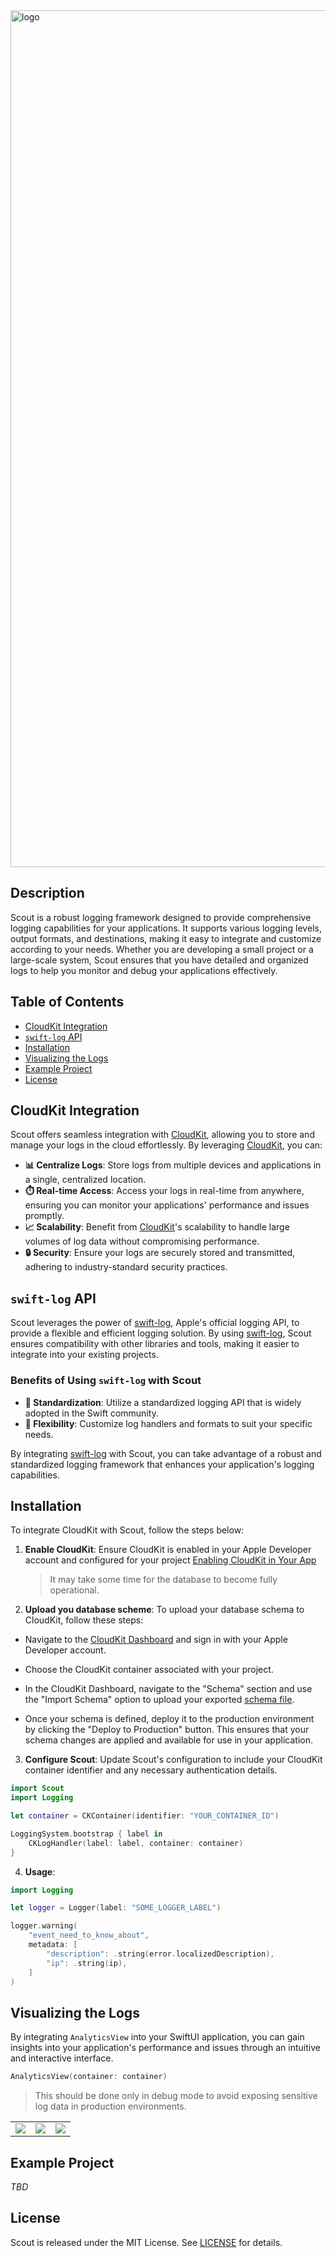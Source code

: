 <img width="1371" alt="logo" src="https://github.com/user-attachments/assets/9e27f4e8-603b-4ec5-b0b0-e3d2f8d0d8d9">

## Description
Scout is a robust logging framework designed to provide comprehensive logging capabilities for your applications. It supports various logging levels, output formats, and destinations, making it easy to integrate and customize according to your needs. Whether you are developing a small project or a large-scale system, Scout ensures that you have detailed and organized logs to help you monitor and debug your applications effectively.

## Table of Contents
- [CloudKit Integration](#cloudkit-integration)
- [`swift-log` API](#swift-log-api)
- [Installation](#installation)
- [Visualizing the Logs](#visualizing-the-logs)
- [Example Project](#example-project)
- [License](#license)

## CloudKit Integration
Scout offers seamless integration with [CloudKit](https://developer.apple.com/icloud/cloudkit/), allowing you to store and manage your logs in the cloud effortlessly. By leveraging [CloudKit](https://developer.apple.com/icloud/cloudkit/), you can:

- **📊 Centralize Logs**: Store logs from multiple devices and applications in a single, centralized location.
- **⏱️ Real-time Access**: Access your logs in real-time from anywhere, ensuring you can monitor your applications' performance and issues promptly.
- **📈 Scalability**: Benefit from [CloudKit](https://developer.apple.com/icloud/cloudkit/)'s scalability to handle large volumes of log data without compromising performance.
- **🔒 Security**: Ensure your logs are securely stored and transmitted, adhering to industry-standard security practices.

## `swift-log` API
Scout leverages the power of [swift-log](https://github.com/apple/swift-log), Apple's official logging API, to provide a flexible and efficient logging solution. By using [swift-log](https://github.com/apple/swift-log), Scout ensures compatibility with other  libraries and tools, making it easier to integrate into your existing projects.

### Benefits of Using `swift-log` with Scout
- **📏 Standardization**: Utilize a standardized logging API that is widely adopted in the Swift community.
- **🔧 Flexibility**: Customize log handlers and formats to suit your specific needs.

By integrating [swift-log](https://github.com/apple/swift-log) with Scout, you can take advantage of a robust and standardized logging framework that enhances your application's logging capabilities.


## Installation
To integrate CloudKit with Scout, follow the steps below:

1. **Enable CloudKit**: Ensure CloudKit is enabled in your Apple Developer account and configured for your project [Enabling CloudKit in Your App](https://developer.apple.com/documentation/cloudkit/enabling_cloudkit_in_your_app)

    > It may take some time for the database to become fully operational.
2. **Upload you database scheme**:
To upload your database schema to CloudKit, follow these steps:

- Navigate to the [CloudKit Dashboard](https://icloud.developer.apple.com/dashboard/) and sign in with your Apple Developer account.

- Choose the CloudKit container associated with your project.

- In the CloudKit Dashboard, navigate to the "Schema" section and use the "Import Schema" option to upload your exported [schema file](Schema). 

- Once your schema is defined, deploy it to the production environment by clicking the "Deploy to Production" button. This ensures that your schema changes are applied and available for use in your application.

3. **Configure Scout**: Update Scout's configuration to include your CloudKit container identifier and any necessary authentication details.
```swift
import Scout
import Logging

let container = CKContainer(identifier: "YOUR_CONTAINER_ID")

LoggingSystem.bootstrap { label in
    CKLogHandler(label: label, container: container)
}
```

4. **Usage**: 

```swift
import Logging

let logger = Logger(label: "SOME_LOGGER_LABEL")

logger.warning(
    "event_need_to_know_about",
    metadata: [
        "description": .string(error.localizedDescription),
        "ip": .string(ip),
    ]
)
```

## Visualizing the Logs

By integrating `AnalyticsView` into your SwiftUI application, you can gain insights into your application's performance and issues through an intuitive and interactive interface. 
```swift
AnalyticsView(container: container)
```
> This should be done only in debug mode to avoid exposing sensitive log data in production environments.

| | | |
| ------------- | ------------- | ------------- |
| ![](https://github.com/user-attachments/assets/a7cf7126-d995-4fa8-a148-20670b1260f6)  | ![](https://github.com/user-attachments/assets/c84c0051-5dea-4669-9bd1-bc9bb9f7d321)  | ![](https://github.com/user-attachments/assets/2bcd1f75-86dd-4d43-b378-e402d376832a)  |

## Example Project
*TBD*

## License
Scout is released under the MIT License. See [LICENSE](LICENSE) for details.
